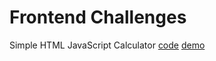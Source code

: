 # Frontend Challenges


Simple HTML JavaScript Calculator [code](calculator/calculator.js) [demo](http://jsbin.com/qozorit/edit?html,css,js,console,output)  
